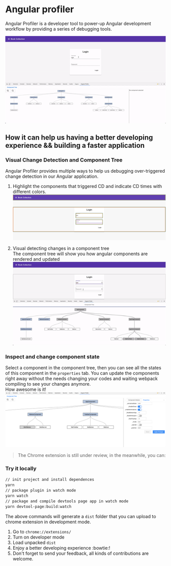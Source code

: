# Angular profiler

Angular Profiler is a developer tool to power-up Angular development workflow by providing a series of debugging tools.

![](./img/ng-profiler.gif)

## How it can help us having a better developing experience && building a faster application

### Visual Change Detection and Component Tree
Angular Profiler provides multiple ways to help us debugging over-triggered change detection in our Angular application.

1. Highlight the components that triggered CD and indicate CD times with different colors.  
![](./img/highlight.png)

2. Visual detecting changes in a component tree  
The component tree will show you how angular components are rendered and updated  
![](./img/component-tree.gif)

### Inspect and change component state
Select a component in the component tree, then you can see all the states of this component in the `properties` tab.
You can update the components right away without the needs changing your codes and waiting webpack compiling to see your changes anymore.  
How awesome is it!  
![](./img/state.png)

> The Chrome extension is still under review, in the meanwhile, you can:
### Try it locally

```bash
// init project and install dependences
yarn
// package plugin in watch mode
yarn watch
// package and compile devtools page app in watch mode
yarn devtool-page:build:watch
```
The above commands will generate a `dist` folder that you can upload to chrome extension in development mode.
1. Go to `chrome://extensions/`
2. Turn on developer mode
3. Load unpacked `dist`
4. Enjoy a better developing experience :bowtie:!
5. Don't forget to send your feedback, all kinds of contributions are welcome.